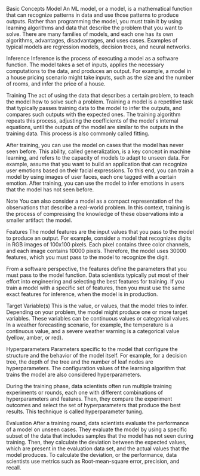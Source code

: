 Basic Concepts
Model
An ML model, or a model, is a mathematical function that can recognize patterns in data and use those patterns to produce outputs. Rather than programming the model, you must train it by using learning algorithms and data that describe the problem that you want to solve. There are many families of models, and each one has its own algorithms, advantages, disadvantages, and uses cases. Examples of typical models are regression models, decision trees, and neural networks.

Inference
Inference is the process of executing a model as a software function. The model takes a set of inputs, applies the necessary computations to the data, and produces an output. For example, a model in a house pricing scenario might take inputs, such as the size and the number of rooms, and infer the price of a house.

Training
The act of using the data that describes a certain problem, to teach the model how to solve such a problem. Training a model is a repetitive task that typically passes training data to the model to infer the outputs, and compares such outputs with the expected ones. The training algorithm repeats this process, adjusting the coefficients of the model's internal equations, until the outputs of the model are similar to the outputs in the training data. This process is also commonly called fitting.

After training, you can use the model on cases that the model has never seen before. This ability, called generalization, is a key concept in machine learning, and refers to the capacity of models to adapt to unseen data. For example, assume that you want to build an application that can recognize user emotions based on their facial expressions. To this end, you can train a model by using images of user faces, each one tagged with a certain emotion. After training, you can use the model to infer emotions in users that the model has not seen before.

Note
You can also consider a model as a compact representation of the observations that describe a real-world problem. In this context, training is the process of compressing the knowledge of these observations into a smaller artifact: the model.

Features
The model features are the input values that you pass to the model to produce an output. For example, consider a model that recognizes digits in RGB images of 100x100 pixels. Each pixel contains three color channels, and each image contains 10000 pixels. Therefore, the model uses 30000 features, which you must pass to the model to recognize the digit.

From a software perspective, the features define the parameters that you must pass to the model function. Data scientists typically put most of their effort into engineering and selecting the best features for training. If you train a model with a specific set of features, then you must use the same exact features for inference, when the model is in production.

Target Variable(s)
This is the value, or values, that the model tries to infer. Depending on your problem, the model might produce one or more target variables. These variables can be continuous values or categorical values. In a weather forecasting scenario, for example, the temperature is a continuous value, and a severe weather warning is a categorical value (yellow, amber, or red).

Hyperparameters
Parameters specific to the model that configure the structure and the behavior of the model itself. For example, for a decision tree, the depth of the tree and the number of leaf nodes are hyperparameters. The configuration values of the learning algorithm that trains the model are also considered hyperparameters.

During the training phase, data scientists often run multiple training experiments or rounds, each one with different combinations of hyperparameters and features. Then, they compare the experiment outcomes and select the set of hyperparameters that produce the best results. This technique is called hyperparameter tuning.

Evaluation
After a training round, data scientists evaluate the performance of a model on unseen cases. They evaluate the model by using a specific subset of the data that includes samples that the model has not seen during training. Then, they calculate the deviation between the expected values, which are present in the evaluation data set, and the actual values that the model produces. To calculate the deviation, or the performance, data scientists use metrics such as Root-mean-square error, precision, and recall.